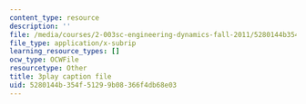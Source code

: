 ```yaml
---
content_type: resource
description: ''
file: /media/courses/2-003sc-engineering-dynamics-fall-2011/5280144b354f51299b08366f4db68e03_p9DHjoLS3GA.vtt
file_type: application/x-subrip
learning_resource_types: []
ocw_type: OCWFile
resourcetype: Other
title: 3play caption file
uid: 5280144b-354f-5129-9b08-366f4db68e03
---
```

